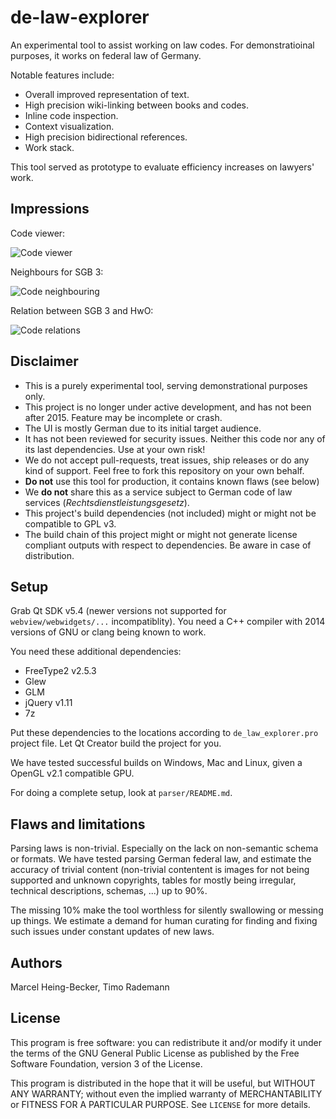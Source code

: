 # de-law-explorer

An experimental tool to assist working on law codes. For demonstratioinal
purposes, it works on federal law of Germany.

Notable features include:

* Overall improved representation of text.
* High precision wiki-linking between books and codes.
* Inline code inspection.
* Context visualization.
* High precision bidirectional references.
* Work stack.

This tool served as prototype to evaluate efficiency increases on 
lawyers' work.

## Impressions

Code viewer:

![Code viewer](https://raw.github.com/MarcelHB/de-law-explorer/master/screenshots/1.png)

Neighbours for SGB 3:

![Code neighbouring](https://raw.github.com/MarcelHB/de-law-explorer/master/screenshots/2.png)

Relation between SGB 3 and HwO:

![Code relations](https://raw.github.com/MarcelHB/de-law-explorer/master/screenshots/3.png)

## Disclaimer

* This is a purely experimental tool, serving demonstrational purposes only.
* This project is no longer under active development, and has not been
  after 2015. Feature may be incomplete or crash.
* The UI is mostly German due to its initial target audience.
* It has not been reviewed for security issues. Neither this code nor
  any of its last dependencies. Use at your own risk!
* We do not accept pull-requests, treat issues, ship releases or do any kind
  of support. Feel free to fork this repository on your own behalf.
* **Do not** use this tool for production, it contains known flaws (see below)
* We **do not** share this as a service subject to German code of law services
  (*Rechtsdienstleistungsgesetz*).
* This project's build dependencies (not included) might or might not be compatible
  to GPL v3.
* The build chain of this project might or might not generate license compliant
  outputs with respect to dependencies. Be aware in case of distribution.

## Setup

Grab Qt SDK v5.4 (newer versions not supported for `webview/webwidgets/...`
incompatiblity). You need a C++ compiler with 2014 versions of GNU or
clang being known to work.

You need these additional dependencies:

* FreeType2 v2.5.3
* Glew
* GLM
* jQuery v1.11
* 7z

Put these dependencies to the locations according to `de_law_explorer.pro`
project file. Let Qt Creator build the project for you.

We have tested successful builds on Windows, Mac and Linux, given a OpenGL v2.1
compatible GPU.

For doing a complete setup, look at `parser/README.md`.

## Flaws and limitations

Parsing laws is non-trivial. Especially on the lack on non-semantic
schema or formats. We have tested parsing German federal law, and
estimate the accuracy of trivial content (non-trivial contentent is images for
not being supported and unknown copyrights, tables for mostly being irregular,
technical descriptions, schemas, ...) up to 90%.

The missing 10% make the tool worthless for silently swallowing or
messing up things. We estimate a demand for human curating for finding and
fixing such issues under constant updates of new laws.

## Authors

Marcel Heing-Becker, Timo Rademann

## License

This program is free software: you can redistribute it and/or modify
it under the terms of the GNU General Public License as published by
the Free Software Foundation, version 3 of the License.

This program is distributed in the hope that it will be useful,
but WITHOUT ANY WARRANTY; without even the implied warranty of
MERCHANTABILITY or FITNESS FOR A PARTICULAR PURPOSE. See `LICENSE`
for more details.
